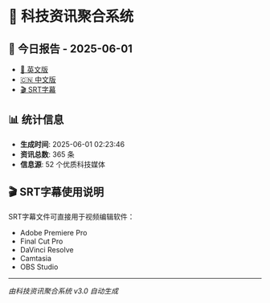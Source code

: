 # 📰 科技资讯聚合系统

## 🔗 今日报告 - 2025-06-01

- [📄 英文版](output/tech_news_english_2025-06-01.md)
- [🇨🇳 中文版](output/tech_news_chinese_2025-06-01.md)
- [🎬 SRT字幕](output/tech_news_subtitles_2025-06-01.srt)

## 📊 统计信息

- **生成时间**: 2025-06-01 02:23:46
- **资讯总数**: 365 条
- **信息源**: 52 个优质科技媒体

## 🎬 SRT字幕使用说明

SRT字幕文件可直接用于视频编辑软件：
- Adobe Premiere Pro
- Final Cut Pro
- DaVinci Resolve
- Camtasia
- OBS Studio

---
*由科技资讯聚合系统 v3.0 自动生成*
